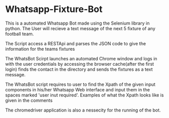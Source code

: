 # Whatsapp-Fixture-Bot

This is a automated Whatsapp Bot made using the Selenium library in python.
The User will recieve a text message of the next 5 fixture of any football team.

The Script access a RESTApi and parses the JSON code to give the information for the teams fixtures

The WhatsBot Scirpt launches an automated Chrome window and logs in with the user credentials by accessing the browser cache(after the first login)
finds the contact in the directory and sends the fixtures as a text message.

The WhatsBot script requires to user to find the Xpath of the given input components in his/her Whatsapp Web interface and input them in the spaces marked 'user inut required'.
Examples of what the Xpath looks like is given in the comments

The chromedriver application is also a nessecity for the running of the bot. 


